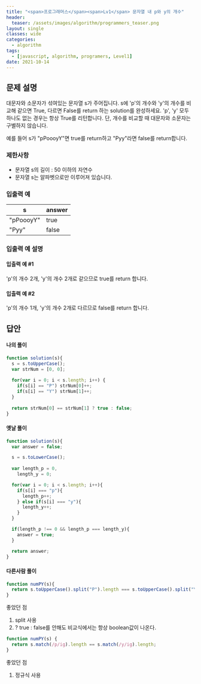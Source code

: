 ```yaml
---
title: "<span>프로그래머스</span><span>Lv1</span> 문자열 내 p와 y의 개수"
header:
  teaser: /assets/images/algorithm/programmers_teaser.png
layout: single
classes: wide
categories:
  - algorithm
tags:
  - [javascript, algorithm, programers, Level1]
date: 2021-10-14
---
```


## 문제 설명
대문자와 소문자가 섞여있는 문자열 s가 주어집니다. s에 'p'의 개수와 'y'의 개수를 비교해 같으면 True, 다르면 False를 return 하는 solution를 완성하세요. 'p', 'y' 모두 하나도 없는 경우는 항상 True를 리턴합니다. 단, 개수를 비교할 때 대문자와 소문자는 구별하지 않습니다.

예를 들어 s가 "pPoooyY"면 true를 return하고 "Pyy"라면 false를 return합니다.

### 제한사항
* 문자열 s의 길이 : 50 이하의 자연수
* 문자열 s는 알파벳으로만 이루어져 있습니다.

### 입출력 예

|s|answer|
|-|-|
|"pPoooyY"|true|
|"Pyy"|false|

### 입출력 예 설명
#### 입출력 예 #1
'p'의 개수 2개, 'y'의 개수 2개로 같으므로 true를 return 합니다.

#### 입출력 예 #2
'p'의 개수 1개, 'y'의 개수 2개로 다르므로 false를 return 합니다.

## 답안
#### 나의 풀이
```javascript
function solution(s){
  s = s.toUpperCase();
  var strNum = [0, 0];
  
  for(var i = 0; i < s.length; i++) {
    if(s[i] == "P") strNum[0]++;
    if(s[i] == "Y") strNum[1]++;
  }
  
  return strNum[0] == strNum[1] ? true : false;
}
```

#### 옛날 풀이
```javascript
function solution(s){
  var answer = false;

  s = s.toLowerCase();
  
  var length_p = 0,
    length_y = 0;

  for(var i = 0; i < s.length; i++){
    if(s[i] === "p"){
      length_p++;
    } else if(s[i] === "y"){
      length_y++;
    }
  }

  if(length_p !== 0 && length_p === length_y){
    answer = true;
  }

  return answer;
}
```

#### 다른사람 풀이
```javascript
function numPY(s){
  return s.toUpperCase().split("P").length === s.toUpperCase().split("Y").length;
}
```
좋았던 점
1. split 사용
2. ? true : false를 안해도 비교식에서는 항상 boolean값이 나온다.

```javascript
function numPY(s) {
  return s.match(/p/ig).length == s.match(/y/ig).length;
}
```
좋았던 점
1. 정규식 사용